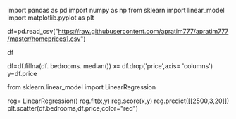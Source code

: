 import pandas as pd
 import numpy as np
 from sklearn import linear_model 
import matplotlib.pyplot as plt 

df=pd.read_csv("https://raw.githubusercontent.com/apratim777/apratim777/master/homeprices1.csv")

 df 

df=df.fillna(df. bedrooms. median())
 x= df.drop('price',axis= 'columns') 
y=df.price 

 from sklearn.linear_model import LinearRegression

reg= LinearRegression()
reg.fit(x,y) 
 reg.score(x,y)
 reg.predict([[2500,3,20]]) 
plt.scatter(df.bedrooms,df.price,color="red")
